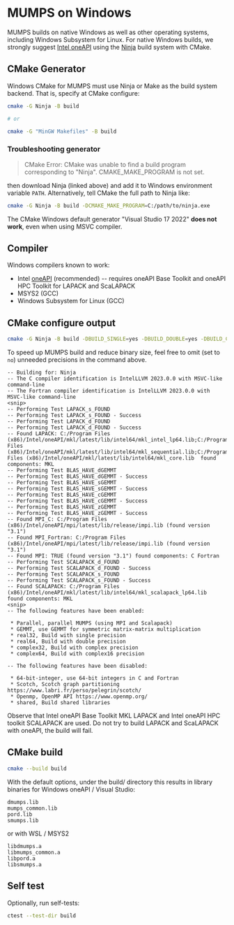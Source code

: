 # MUMPS on Windows

MUMPS builds on native Windows as well as other operating systems, including Windows Subsystem for Linux.
For native Windows builds, we strongly suggest
[Intel oneAPI](https://www.intel.com/content/www/us/en/developer/tools/oneapi/hpc-toolkit-download.html?operatingsystem=linux)
using the
[Ninja](https://github.com/ninja-build/ninja/releases)
build system with CMake.

## CMake Generator

Windows CMake for MUMPS must use Ninja or Make as the build system backend.
That is, specify at CMake configure:

```sh
cmake -G Ninja -B build

# or

cmake -G "MinGW Makefiles" -B build
```

### Troubleshooting generator

> CMake Error: CMake was unable to find a build program corresponding to "Ninja". CMAKE_MAKE_PROGRAM is not set.

then download Ninja (linked above) and add it to Windows environment variable `PATH`.
Alternatively, tell CMake the full path to Ninja like:

```sh
cmake -G Ninja -B build -DCMAKE_MAKE_PROGRAM=C:/path/to/ninja.exe
```

The CMake Windows default generator "Visual Studio 17 2022" **does not work**, even when using MSVC compiler.

## Compiler

Windows compilers known to work:

* Intel [oneAPI](./Readme_oneapi.md) (recommended) -- requires oneAPI Base Toolkit and oneAPI HPC Toolkit for LAPACK and ScaLAPACK
* MSYS2 (GCC)
* Windows Subsystem for Linux (GCC)

## CMake configure output

```sh
cmake -G Ninja -B build -DBUILD_SINGLE=yes -DBUILD_DOUBLE=yes -DBUILD_COMPLEX=yes -DBUILD_COMPLEX16=yes
```

To speed up MUMPS build and reduce binary size, feel free to omit (set to `no`) unneeded precisions in the command above.

```
-- Building for: Ninja
-- The C compiler identification is IntelLLVM 2023.0.0 with MSVC-like command-line
-- The Fortran compiler identification is IntelLLVM 2023.0.0 with MSVC-like command-line
<snip>
-- Performing Test LAPACK_s_FOUND
-- Performing Test LAPACK_s_FOUND - Success
-- Performing Test LAPACK_d_FOUND
-- Performing Test LAPACK_d_FOUND - Success
-- Found LAPACK: C:/Program Files (x86)/Intel/oneAPI/mkl/latest/lib/intel64/mkl_intel_lp64.lib;C:/Program Files (x86)/Intel/oneAPI/mkl/latest/lib/intel64/mkl_sequential.lib;C:/Program Files (x86)/Intel/oneAPI/mkl/latest/lib/intel64/mkl_core.lib  found components: MKL
-- Performing Test BLAS_HAVE_dGEMMT
-- Performing Test BLAS_HAVE_dGEMMT - Success
-- Performing Test BLAS_HAVE_sGEMMT
-- Performing Test BLAS_HAVE_sGEMMT - Success
-- Performing Test BLAS_HAVE_cGEMMT
-- Performing Test BLAS_HAVE_cGEMMT - Success
-- Performing Test BLAS_HAVE_zGEMMT
-- Performing Test BLAS_HAVE_zGEMMT - Success
-- Found MPI_C: C:/Program Files (x86)/Intel/oneAPI/mpi/latest/lib/release/impi.lib (found version "3.1")
-- Found MPI_Fortran: C:/Program Files (x86)/Intel/oneAPI/mpi/latest/lib/release/impi.lib (found version "3.1")
-- Found MPI: TRUE (found version "3.1") found components: C Fortran
-- Performing Test SCALAPACK_d_FOUND
-- Performing Test SCALAPACK_d_FOUND - Success
-- Performing Test SCALAPACK_s_FOUND
-- Performing Test SCALAPACK_s_FOUND - Success
-- Found SCALAPACK: C:/Program Files (x86)/Intel/oneAPI/mkl/latest/lib/intel64/mkl_scalapack_lp64.lib  found components: MKL
<snip>
-- The following features have been enabled:

 * Parallel, parallel MUMPS (using MPI and Scalapack)
 * GEMMT, use GEMMT for symmetric matrix-matrix multiplication
 * real32, Build with single precision
 * real64, Build with double precision
 * complex32, Build with complex precision
 * complex64, Build with complex16 precision

-- The following features have been disabled:

 * 64-bit-integer, use 64-bit integers in C and Fortran
 * Scotch, Scotch graph partitioning https://www.labri.fr/perso/pelegrin/scotch/
 * Openmp, OpenMP API https://www.openmp.org/
 * shared, Build shared libraries
```

Observe that Intel oneAPI Base Toolkit MKL LAPACK and Intel oneAPI HPC toolkit SCALAPACK are used.
Do not try to build LAPACK and ScaLAPACK with oneAPI, the build will fail.

## CMake build

```sh
cmake --build build
```

With the default options, under the build/ directory this results in library binaries for Windows oneAPI / Visual Studio:

```
dmumps.lib
mumps_common.lib
pord.lib
smumps.lib
```

or with WSL / MSYS2

```
libdmumps.a
libmumps_common.a
libpord.a
libsmumps.a
```

## Self test

Optionally, run self-tests:

```sh
ctest --test-dir build
```
